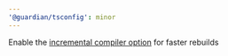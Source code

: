 ```yaml
---
'@guardian/tsconfig': minor
---
```


Enable the [incremental compiler option](https://www.typescriptlang.org/tsconfig#incremental) for faster rebuilds
